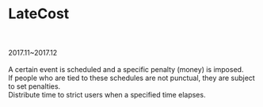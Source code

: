# LateCost<br><br>
2017.11~2017.12
<br><br>
A certain event is scheduled and a specific penalty (money) is imposed.<br>  If people who are tied to these schedules are not punctual, they are subject to set penalties.<br>  Distribute time to strict users when a specified time elapses.<br>
